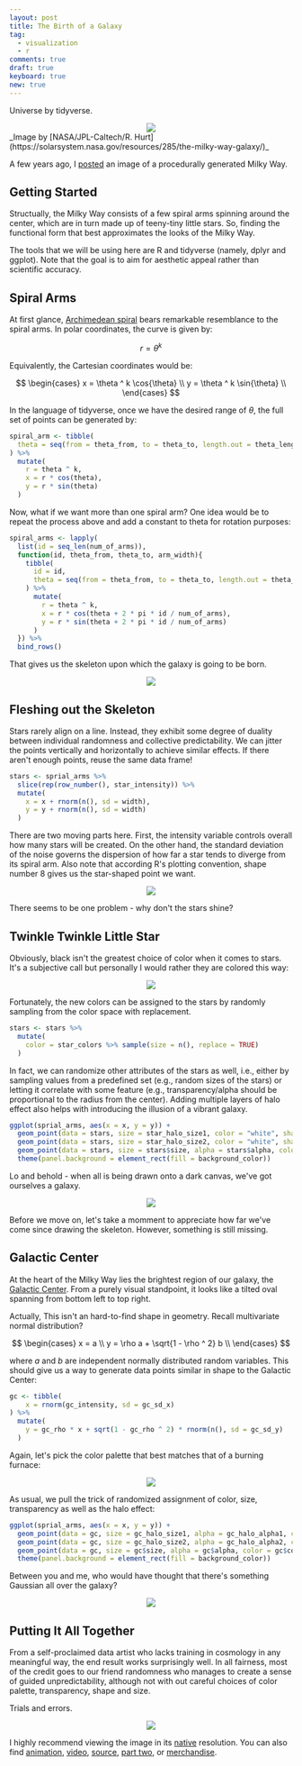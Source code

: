 ```yaml
---
layout: post
title: The Birth of a Galaxy
tag:
  - visualization
  - r
comments: true
draft: true
keyboard: true
new: true
---
```


Universe by tidyverse.

<div align="center">
  <img src="https://shawenyao.github.io/R/output/milky_way/plot_0_demo.jpg" />
</div>
_Image by [NASA/JPL-Caltech/R. Hurt](https://solarsystem.nasa.gov/resources/285/the-milky-way-galaxy/)_

A few years ago, I [posted](/Milky-Way/) an image of a procedurally generated Milky Way. 


## Getting Started

Structually, the Milky Way consists of a few spiral arms spinning around the center, which are in turn made up of teeny-tiny little stars. So, finding the functional form that best approximates the looks of the Milky Way.

The tools that we will be using here are R and tidyverse (namely, dplyr and ggplot). Note that the goal is to aim for aesthetic appeal rather than scientific accuracy.

## Spiral Arms

At first glance, [Archimedean spiral](https://en.wikipedia.org/wiki/Archimedean_spiral) bears remarkable resemblance to the spiral arms. In polar coordinates, the curve is given by:

$$
r = \theta ^ k
$$

Equivalently, the Cartesian coordinates would be:

$$
\begin{cases}
x = \theta ^ k \cos{\theta} \\ 
y = \theta ^ k \sin{\theta} \\
\end{cases}
$$

In the language of tidyverse, once we have the desired range of $\theta$, the full set of points can be generated by:

```r
spiral_arm <- tibble(
  theta = seq(from = theta_from, to = theta_to, length.out = theta_length)
) %>% 
  mutate(
    r = theta ^ k,
    x = r * cos(theta),
    y = r * sin(theta)
  )
```

Now, what if we want more than one spiral arm? One idea would be to repeat the process above and add a constant to theta for rotation purposes:

```r
spiral_arms <- lapply(
  list(id = seq_len(num_of_arms)),
  function(id, theta_from, theta_to, arm_width){
    tibble(
      id = id,
      theta = seq(from = theta_from, to = theta_to, length.out = theta_length)
    ) %>% 
      mutate(
        r = theta ^ k,
        x = r * cos(theta + 2 * pi * id / num_of_arms),
        y = r * sin(theta + 2 * pi * id / num_of_arms)
      )
  }) %>% 
  bind_rows()
```

That gives us the skeleton upon which the galaxy is going to be born.

<div align="center">
  <img src="https://shawenyao.github.io/R/output/milky_way/plot_1_spiral_arms_skeleton.jpg" />
</div>

## Fleshing out the Skeleton

Stars rarely align on a line. Instead, they exhibit some degree of duality between individual randomness and collective predictability. We can jitter the points vertically and horizontally to achieve similar effects. If there aren't enough points, reuse the same data frame!

```r
stars <- sprial_arms %>% 
  slice(rep(row_number(), star_intensity)) %>% 
  mutate(
    x = x + rnorm(n(), sd = width),
    y = y + rnorm(n(), sd = width)
  )
```

There are two moving parts here. First, the intensity variable controls overall how many stars will be created. On the other hand, the standard deviation of the noise governs the dispersion of how far a star tends to diverge from its spiral arm. Also note that according R's plotting convention, shape number 8 gives us the star-shaped point we want.

<div align="center">
  <img src="https://shawenyao.github.io/R/output/milky_way/plot_3.0_spiral_arms.jpg" />
</div>

There seems to be one problem - why don't the stars shine?

## Twinkle Twinkle Little Star

Obviously, black isn't the greatest choice of color when it comes to stars. It's a subjective call but personally I would rather they are colored this way:

<div align="center">
  <img src="https://shawenyao.github.io/R/output/milky_way/plot_2_star_unit.jpg" />
</div>

Fortunately, the new colors can be assigned to the stars by randomly sampling from the color space with replacement.

```r
stars <- stars %>%
  mutate(
    color = star_colors %>% sample(size = n(), replace = TRUE)
  )
```

In fact, we can randomize other attributes of the stars as well, i.e., either by sampling values from a predefined set (e.g., random sizes of the stars) or letting it correlate with some feature (e.g., transparency/alpha should be proportional to the radius from the center). Adding multiple layers of halo effect also helps with introducing the illusion of a vibrant galaxy.

```r
ggplot(sprial_arms, aes(x = x, y = y)) +
  geom_point(data = stars, size = star_halo_size1, color = "white", shape = 8) +
  geom_point(data = stars, size = star_halo_size2, color = "white", shape = 8) +
  geom_point(data = stars, size = stars$size, alpha = stars$alpha, color = stars$color, shape = 8) +
  theme(panel.background = element_rect(fill = background_color))
```

Lo and behold - when all is being drawn onto a dark canvas, we've got ourselves a galaxy.

<div align="center">
  <img src="https://shawenyao.github.io/R/output/milky_way/plot_3_spiral_arms.jpg" />
</div>

Before we move on, let's take a momment to appreciate how far we've come since drawing the skeleton. However, something is still missing.

## Galactic Center

At the heart of the Milky Way lies the brightest region of our galaxy, the [Galactic Center](https://en.wikipedia.org/wiki/Galactic_Center). From a purely visual standpoint, it looks like a tilted oval spanning from bottom left to top right.

Actually, This isn't an hard-to-find shape in geometry. Recall multivariate normal distribution?

$$
\begin{cases}
x = a \\ 
y = \rho a + \sqrt{1 - \rho ^ 2} b \\
\end{cases}
$$

where $a$ and $b$ are independent normally distributed random variables. This should give us a way to generate data points similar in shape to the Galactic Center:

```r
gc <- tibble(
    x = rnorm(gc_intensity, sd = gc_sd_x)
) %>% 
  mutate(
    y = gc_rho * x + sqrt(1 - gc_rho ^ 2) * rnorm(n(), sd = gc_sd_y)
  )
```

Again, let's pick the color palette that best matches that of a burning furnace:

<div align="center">
  <img src="https://shawenyao.github.io/R/output/milky_way/plot_4_galactic_center_unit.jpg" />
</div>

As usual, we pull the trick of randomized assignment of color, size, transparency as well as the halo effect:

```r
ggplot(sprial_arms, aes(x = x, y = y)) +
  geom_point(data = gc, size = gc_halo_size1, alpha = gc_halo_alpha1, color = "gold", shape = 8) +
  geom_point(data = gc, size = gc_halo_size2, alpha = gc_halo_alpha2, color = "gold", shape = 8) +
  geom_point(data = gc, size = gc$size, alpha = gc$alpha, color = gc$color, shape = 8) +
  theme(panel.background = element_rect(fill = background_color))
```

Between you and me, who would have thought that there's something Gaussian all over the galaxy?

<div align="center">
  <img src="https://shawenyao.github.io/R/output/milky_way/plot_5_galactic_center.jpg" />
</div>

## Putting It All Together

From a self-proclaimed data artist who lacks training in cosmology in any meaningful way, the end result works surprisingly well. In all fairness, most of the credit goes to our friend randomness who manages to create a sense of guided unpredictability, although not with out careful choices of color palette, transparency, shape and size.

Trials and errors.

<div align="center">
  <img src="https://shawenyao.github.io/R/output/milky_way/milky_way_large.jpg" />
</div>

I highly recommend viewing the image in its [native](https://shawenyao.github.io/R/output/milky_way/milky_way_large.jpg) resolution. You can also find [animation](https://shawenyao.github.io/R/output/milky_way/animation.html), [video](https://shawenyao.github.io/R/output/milky_way/video.html), [source](https://github.com/shawenyao/R/blob/master/main/milky_way/milky_way_plot_large.R), [part two](/Milky-Way-Meets-Harmonograph/), or [merchandise](https://displate.com/displate/712287?art=5be7f871363ea).
